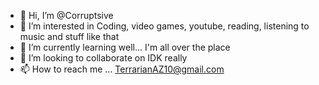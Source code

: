 - 👋 Hi, I’m @Corruptsive
- 👀 I’m interested in Coding, video games, youtube, reading, listening to music and stuff like that
- 🌱 I’m currently learning well... I'm all over the place
- 💞️ I’m looking to collaborate on IDK really
- 📫 How to reach me ... TerrarianAZ10@gmail.com

<!---
Corruptsive/Corruptsive is a ✨ special ✨ repository because its `README.md` (this file) appears on your GitHub profile.
You can click the Preview link to take a look at your changes.
--->
